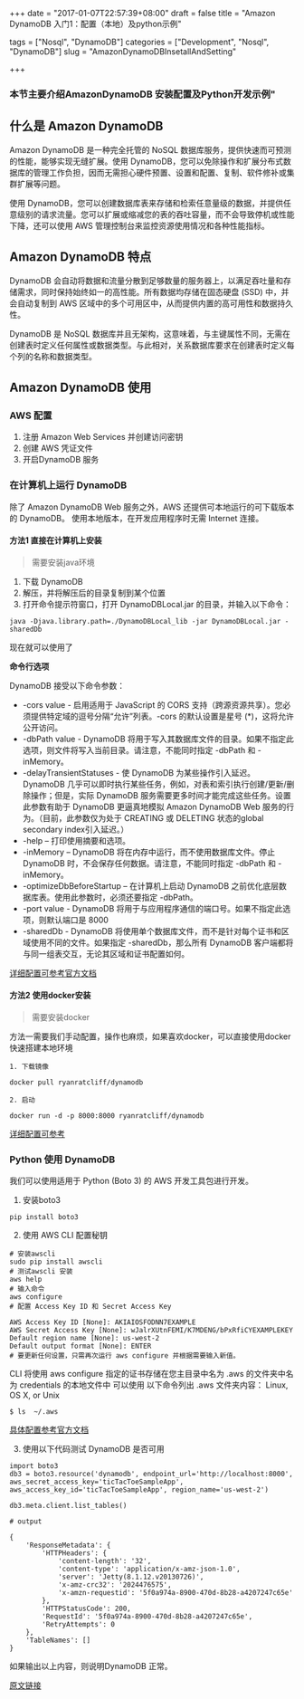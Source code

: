+++
date = "2017-01-07T22:57:39+08:00"
draft = false
title = "Amazon DynamoDB 入门1：配置（本地）及python示例"

tags = ["Nosql", "DynamoDB"]
categories = ["Development", "Nosql", "DynamoDB"]
slug = "AmazonDynamoDBInsetallAndSetting"

+++

### 本节主要介绍AmazonDynamoDB 安装配置及Python开发示例"

## 什么是 Amazon DynamoDB
Amazon DynamoDB 是一种完全托管的 NoSQL 数据库服务，提供快速而可预测的性能，能够实现无缝扩展。使用 DynamoDB，您可以免除操作和扩展分布式数据库的管理工作负担，因而无需担心硬件预置、设置和配置、复制、软件修补或集群扩展等问题。

使用 DynamoDB，您可以创建数据库表来存储和检索任意量级的数据，并提供任意级别的请求流量。您可以扩展或缩减您的表的吞吐容量，而不会导致停机或性能下降，还可以使用 AWS 管理控制台来监控资源使用情况和各种性能指标。

## Amazon DynamoDB 特点

DynamoDB 会自动将数据和流量分散到足够数量的服务器上，以满足吞吐量和存储需求，同时保持始终如一的高性能。所有数据均存储在固态硬盘 (SSD) 中，并会自动复制到 AWS 区域中的多个可用区中，从而提供内置的高可用性和数据持久性。

DynamoDB 是 NoSQL 数据库并且无架构，这意味着，与主键属性不同，无需在创建表时定义任何属性或数据类型。与此相对，关系数据库要求在创建表时定义每个列的名称和数据类型。

## Amazon DynamoDB 使用

### AWS 配置

1. 注册 Amazon Web Services 并创建访问密钥
2. 创建 AWS 凭证文件
3. 开启DynamoDB 服务

### 在计算机上运行 DynamoDB

除了 Amazon DynamoDB Web 服务之外，AWS 还提供可本地运行的可下载版本的 DynamoDB。
使用本地版本，在开发应用程序时无需 Internet 连接。

#### 方法1 直接在计算机上安装

> 需要安装java环境

1. 下载 DynamoDB
2. 解压，并将解压后的目录复制到某个位置
3. 打开命令提示符窗口，打开 DynamoDBLocal.jar 的目录，并输入以下命令：

```
java -Djava.library.path=./DynamoDBLocal_lib -jar DynamoDBLocal.jar -sharedDb
```

现在就可以使用了

**命令行选项**

DynamoDB 接受以下命令参数：

* -cors value - 启用适用于 JavaScript 的 CORS 支持（跨源资源共享）。您必须提供特定域的逗号分隔“允许”列表。-cors 的默认设置是星号 (*)，这将允许公开访问。
* -dbPath value - DynamoDB 将用于写入其数据库文件的目录。如果不指定此选项，则文件将写入当前目录。请注意，不能同时指定 -dbPath 和 -inMemory。
* -delayTransientStatuses - 使 DynamoDB 为某些操作引入延迟。DynamoDB 几乎可以即时执行某些任务，例如，对表和索引执行创建/更新/删除操作；但是，实际 DynamoDB 服务需要更多时间才能完成这些任务。设置此参数有助于 DynamoDB 更逼真地模拟 Amazon DynamoDB Web 服务的行为。（目前，此参数仅为处于 CREATING 或 DELETING 状态的global secondary index引入延迟。）
* -help – 打印使用摘要和选项。
* -inMemory – DynamoDB 将在内存中运行，而不使用数据库文件。停止 DynamoDB 时，不会保存任何数据。请注意，不能同时指定 -dbPath 和 -inMemory。
* -optimizeDbBeforeStartup – 在计算机上启动 DynamoDB 之前优化底层数据库表。使用此参数时，必须还要指定 -dbPath。
* -port value - DynamoDB 将用于与应用程序通信的端口号。如果不指定此选项，则默认端口是 8000
* -sharedDb - DynamoDB 将使用单个数据库文件，而不是针对每个证书和区域使用不同的文件。如果指定 -sharedDb，那么所有 DynamoDB 客户端都将与同一组表交互，无论其区域和证书配置如何。

[详细配置可参考官方文档](http://docs.aws.amazon.com/zh_cn/amazondynamodb/latest/developerguide/DynamoDBLocal.html?shortFooter=true)

#### 方法2 使用docker安装

> 需要安装docker

方法一需要我们手动配置，操作也麻烦，如果喜欢docker，可以直接使用docker快速搭建本地环境

```
1. 下载镜像

docker pull ryanratcliff/dynamodb

2. 启动

docker run -d -p 8000:8000 ryanratcliff/dynamodb

```

[详细配置可参考](https://github.com/RyanRatcliff/docker_dynamodb)


### Python 使用 DynamoDB

我们可以使用适用于 Python (Boto 3) 的 AWS 开发工具包进行开发。

1. 安装boto3

```
pip install boto3
```

2. 使用 AWS CLI 配置秘钥

```
# 安装awscli
sudo pip install awscli
# 测试awscli 安装
aws help
# 输入命令
aws configure
# 配置 Access Key ID 和 Secret Access Key

AWS Access Key ID [None]: AKIAIOSFODNN7EXAMPLE
AWS Secret Access Key [None]: wJalrXUtnFEMI/K7MDENG/bPxRfiCYEXAMPLEKEY
Default region name [None]: us-west-2
Default output format [None]: ENTER
# 要更新任何设置，只需再次运行 aws configure 并根据需要输入新值。
```

CLI 将使用 aws configure 指定的证书存储在您主目录中名为 .aws 的文件夹中名为 credentials 的本地文件中
可以使用 以下命令列出 .aws 文件夹内容：
Linux, OS X, or Unix
```
$ ls  ~/.aws
```
[具体配置参考官方文档](http://docs.aws.amazon.com/zh_cn/cli/latest/userguide/cli-chap-getting-started.html?shortFooter=true)


3. 使用以下代码测试 DynamoDB 是否可用

```
import boto3
db3 = boto3.resource('dynamodb', endpoint_url='http://localhost:8000', aws_secret_access_key='ticTacToeSampleApp', aws_access_key_id='ticTacToeSampleApp', region_name='us-west-2')

db3.meta.client.list_tables()

# output

{
	'ResponseMetadata': {
	    'HTTPHeaders': {
	    	'content-length': '32',
            'content-type': 'application/x-amz-json-1.0',
            'server': 'Jetty(8.1.12.v20130726)',
            'x-amz-crc32': '2024476575',
            'x-amzn-requestid': '5f0a974a-8900-470d-8b28-a4207247c65e'
	    },
        'HTTPStatusCode': 200,
        'RequestId': '5f0a974a-8900-470d-8b28-a4207247c65e',
        'RetryAttempts': 0
	},
    'TableNames': []
}

```

如果输出以上内容，则说明DynamoDB 正常。

[原文链接](http://mp.weixin.qq.com/s?__biz=MzAwNjI5MjAzNw==&mid=2655751935&idx=1&sn=21e6b4ebe22a18b65c6f5e7b457782f9&chksm=80b0b9d5b7c730c308ef87f324b814d9bdfd573bfdfc68c4c3b9e9f014f68b2bb19d87cdc06b#rd)
